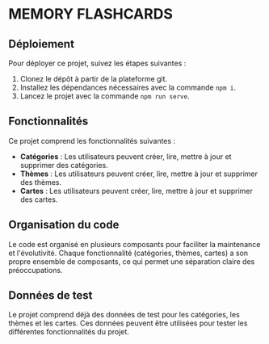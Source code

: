# MEMORY FLASHCARDS

## Déploiement

Pour déployer ce projet, suivez les étapes suivantes :

1. Clonez le dépôt à partir de la plateforme git.
2. Installez les dépendances nécessaires avec la commande `npm i`.
3. Lancez le projet avec la commande `npm run serve`.

## Fonctionnalités

Ce projet comprend les fonctionnalités suivantes :

- **Catégories** : Les utilisateurs peuvent créer, lire, mettre à jour et supprimer des catégories.
- **Thèmes** : Les utilisateurs peuvent créer, lire, mettre à jour et supprimer des thèmes.
- **Cartes** : Les utilisateurs peuvent créer, lire, mettre à jour et supprimer des cartes.

## Organisation du code

Le code est organisé en plusieurs composants pour faciliter la maintenance et l'évolutivité. Chaque fonctionnalité (catégories, thèmes, cartes) a son propre ensemble de composants, ce qui permet une séparation claire des préoccupations.

## Données de test

Le projet comprend déjà des données de test pour les catégories, les thèmes et les cartes. Ces données peuvent être utilisées pour tester les différentes fonctionnalités du projet.